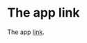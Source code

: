 # The app link

The app [link](https://isabellawang0108.github.io/Multi-authorship-UX-testing-manualFill/).
